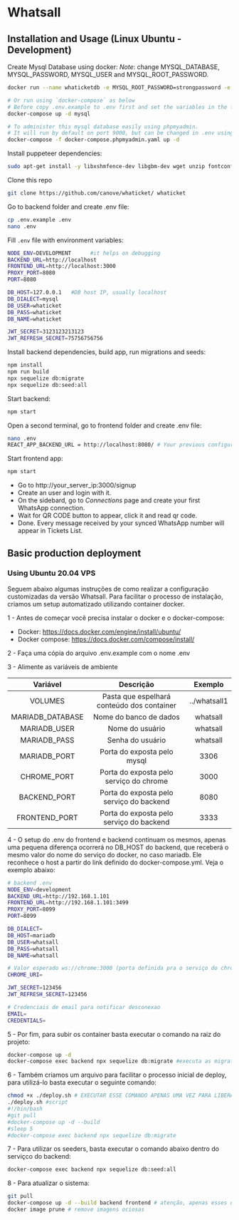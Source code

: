 # Whatsall

## Installation and Usage (Linux Ubuntu - Development)

Create Mysql Database using docker:
_Note_: change MYSQL_DATABASE, MYSQL_PASSWORD, MYSQL_USER and MYSQL_ROOT_PASSWORD.

```bash
docker run --name whaticketdb -e MYSQL_ROOT_PASSWORD=strongpassword -e MYSQL_DATABASE=whaticket -e MYSQL_USER=whaticket -e MYSQL_PASSWORD=whaticket --restart always -p 3306:3306 -d mariadb:latest --character-set-server=utf8mb4 --collation-server=utf8mb4_bin

# Or run using `docker-compose` as below
# Before copy .env.example to .env first and set the variables in the file.
docker-compose up -d mysql

# To administer this mysql database easily using phpmyadmin. 
# It will run by default on port 9000, but can be changed in .env using `PMA_PORT`
docker-compose -f docker-compose.phpmyadmin.yaml up -d
```

Install puppeteer dependencies:

```bash
sudo apt-get install -y libxshmfence-dev libgbm-dev wget unzip fontconfig locales gconf-service libasound2 libatk1.0-0 libc6 libcairo2 libcups2 libdbus-1-3 libexpat1 libfontconfig1 libgcc1 libgconf-2-4 libgdk-pixbuf2.0-0 libglib2.0-0 libgtk-3-0 libnspr4 libpango-1.0-0 libpangocairo-1.0-0 libstdc++6 libx11-6 libx11-xcb1 libxcb1 libxcomposite1 libxcursor1 libxdamage1 libxext6 libxfixes3 libxi6 libxrandr2 libxrender1 libxss1 libxtst6 ca-certificates fonts-liberation libappindicator1 libnss3 lsb-release xdg-utils
```

Clone this repo

```bash
git clone https://github.com/canove/whaticket/ whaticket
```

Go to backend folder and create .env file:

```bash
cp .env.example .env
nano .env
```

Fill `.env` file with environment variables:

```bash
NODE_ENV=DEVELOPMENT      #it helps on debugging
BACKEND_URL=http://localhost
FRONTEND_URL=http://localhost:3000
PROXY_PORT=8080
PORT=8080

DB_HOST=127.0.0.1   #DB host IP, usually localhost
DB_DIALECT=mysql
DB_USER=whaticket
DB_PASS=whaticket
DB_NAME=whaticket

JWT_SECRET=3123123213123
JWT_REFRESH_SECRET=75756756756
```

Install backend dependencies, build app, run migrations and seeds:

```bash
npm install
npm run build
npx sequelize db:migrate
npx sequelize db:seed:all
```

Start backend:

```bash
npm start
```

Open a second terminal, go to frontend folder and create .env file:

```bash
nano .env
REACT_APP_BACKEND_URL = http://localhost:8080/ # Your previous configured backend app URL.
```

Start frontend app:

```bash
npm start
```

- Go to http://your_server_ip:3000/signup
- Create an user and login with it.
- On the sidebard, go to _Connections_ page and create your first WhatsApp connection.
- Wait for QR CODE button to appear, click it and read qr code.
- Done. Every message received by your synced WhatsApp number will appear in Tickets List.

## Basic production deployment

### Using Ubuntu 20.04 VPS

Seguem abaixo algumas instruções de como realizar a configuração customizadas da versão Whatsall. Para facilitar o processo de instalação, criamos um setup automatizado utilizando container docker.

1 - Antes de começar você precisa instalar o docker e o docker-compose:

* Docker: https://docs.docker.com/engine/install/ubuntu/
* Docker compose: https://docs.docker.com/compose/install/

2 - Faça uma cópia do arquivo .env.example com o nome .env

3 - Alimente as variáveis de ambiente

|Variável | Descrição | Exemplo
|:-:|:-:|:-:|
VOLUMES | Pasta que espelhará conteúdo dos container | ../whatsall1
MARIADB_DATABASE | Nome do banco de dados | whatsall
MARIADB_USER | Nome do usuário | whatsall
MARIADB_PASS | Senha do usuário | whatsall
MARIADB_PORT | Porta do exposta pelo mysql | 3306
CHROME_PORT | Porta do exposta pelo serviço do chrome | 3000
BACKEND_PORT | Porta do exposta pelo serviço do backend | 8080
FRONTEND_PORT | Porta do exposta pelo serviço do backend | 3333

4 - O setup do .env do frontend e backend continuam os mesmos, apenas uma pequena diferença ocorrerá no DB_HOST do backend, que receberá o mesmo valor do nome do serviço do docker, no caso mariadb. Ele reconhece o host a partir do link definido do docker-compose.yml. Veja o exemplo abaixo:

```bash
# backend .env
NODE_ENV=development
BACKEND_URL=http://192.168.1.101
FRONTEND_URL=http://192.168.1.101:3499
PROXY_PORT=8099
PORT=8099

DB_DIALECT=
DB_HOST=mariadb
DB_USER=whatsall
DB_PASS=whatsall
DB_NAME=whatsall

# Valor esperado ws://chrome:3000 (porta definida pra o serviço do chrome)
CHROME_URI=

JWT_SECRET=123456
JWT_REFRESH_SECRET=123456

# Credenciais de email para notificar desconexao 
EMAIL=
CREDENTIALS=

```

5 - Por fim, para subir os container basta executar o comando na raiz do projeto:

```bash
docker-compose up -d
docker-compose exec backend npx sequelize db:migrate #executa as migrations
```

6 - Também criamos um arquivo para facilitar o processo inicial de deploy, para utilizá-lo basta executar o seguinte comando:

```bash
chmod +x ./deploy.sh # EXECUTAR ESSE COMANDO APENAS UMA VEZ PARA LIBERAR A PERMISSÃO DE EXECUÇÃO
./deploy.sh #script
#!/bin/bash
#git pull
#docker-compose up -d --build
#sleep 5
#docker-compose exec backend npx sequelize db:migrate
```

7 - Para utilizar os seeders, basta executar o comando abaixo dentro do serviçco do backend:

```bash
docker-compose exec backend npx sequelize db:seed:all
```

8 - Para atualizar o sistema:

```bash
git pull
docker-compose up -d --build backend frontend # atenção, apenas esses dois serviços devem ser buildados novamente
docker image prune # remove imagens ociosas
```
